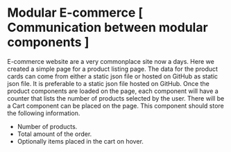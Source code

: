 # Modular E-commerce [ Communication between modular components ]

E-commerce website are a very commonplace site now a days.
Here we created a simple page for a product listing page. The data for the product cards can come from either a static json file or hosted on GitHub as static json file. 
It is preferable to a static json file hosted on GitHub.
Once the product components are loaded on the page, each component will have a counter that lists the number of products selected by the user.
There will be a Cart component can be placed on the page. 
This component should store the following information.
  - Number of products.
  - Total amount of the order.
  - Optionally items placed in the cart on hover.
